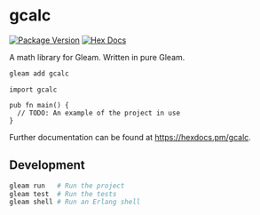 # gcalc

[![Package Version](https://img.shields.io/hexpm/v/gcalc)](https://hex.pm/packages/gcalc)
[![Hex Docs](https://img.shields.io/badge/hex-docs-ffaff3)](https://hexdocs.pm/gcalc/)

A math library for Gleam. Written in pure Gleam.

```sh
gleam add gcalc
```
```gleam
import gcalc

pub fn main() {
  // TODO: An example of the project in use
}
```

Further documentation can be found at <https://hexdocs.pm/gcalc>.

## Development

```sh
gleam run   # Run the project
gleam test  # Run the tests
gleam shell # Run an Erlang shell
```
